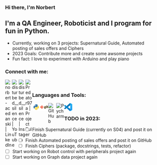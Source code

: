 ### Hi there, I'm Norbert

## I'm a QA Engineer, Roboticist and I program for fun in Python.

- Currently, working on 3 projects: Supernatural Guide, Automated posting of sales offers and Ciphers
- 2023 Goals: Contribute more and create some awsome projects
- Fun fact: I love to experiment with Arduino and play piano

### Connect with me:

[<img align="left" alt="norbert-acedanski | LinkedIn" width="22px" src="https://cdn-icons-png.flaticon.com/512/174/174857.png" />][linkedin]
[<img align="left" alt="disturbed__silence | YouTube" width="22px" src="https://cdn-icons-png.flaticon.com/512/174/174883.png" />][youtube]
[<img align="left" alt="disturbed__silence | Instagram" width="22px" src="https://cdn-icons-png.flaticon.com/512/2111/2111463.png" />][instagram]
[<img align="left" alt="Predator97a | Project Euler" width="22px" src="https://veenga.files.wordpress.com/2014/08/projecteulerisback1.jpg" />][project_euler]
<br />

### Languages and Tools:

<img align="left" alt="Python" width="26px" src="https://raw.githubusercontent.com/github/explore/80688e429a7d4ef2fca1e82350fe8e3517d3494d/topics/python/python.png" />
<img align="left" alt="Git" width="26px" src="https://raw.githubusercontent.com/github/explore/80688e429a7d4ef2fca1e82350fe8e3517d3494d/topics/git/git.png" />
<img align="left" alt="GitHub" width="26px" src="https://cdn-icons-png.flaticon.com/512/25/25231.png" />
<img align="left" alt="Pycharm" width="26px" src="https://e7.pngegg.com/pngimages/211/917/png-clipart-pycharm-integrated-development-environment-jetbrains-intellij-idea-python-others-miscellaneous-angle.png" />
<img align="left" alt="Visual Studio Code" width="26px" src="https://raw.githubusercontent.com/github/explore/80688e429a7d4ef2fca1e82350fe8e3517d3494d/topics/visual-studio-code/visual-studio-code.png" />  
<br />

### TODO in 2023:
- [ ] Finish Supernatural Guide (currently on S04) and post it on GitHub
- [ ] Finish Automated posting of sales offers and post it on GitHub
- [ ] Finish Ciphers (package, docstrings, tests, refactor)
- [ ] Start working on Robot control with peripherals project again
- [ ] Start working on Graph data project again

[youtube]: https://www.youtube.com/channel/UCtbpbFFJrJwOD37mMk1w_UA
[instagram]: https://www.instagram.com/disturbed__silence/
[linkedin]: https://www.linkedin.com/in/norbert-acedanski/
[project_euler]: https://projecteuler.net/progress=Predator97a